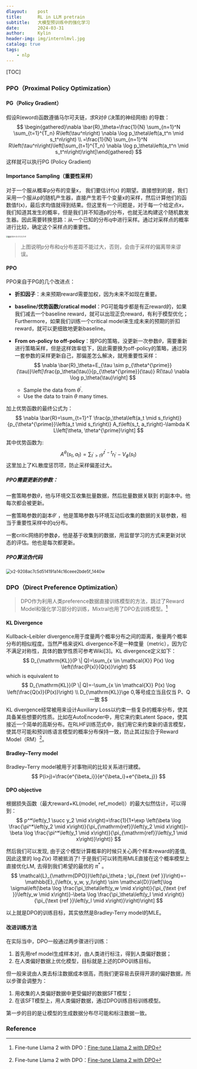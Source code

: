 ```yaml
---
dlayout:    post
title:      RL in LLM pretrain
subtitle:   大模型预训练中的强化学习
date:       2024-03-31
author:     Kylin
header-img: img/internlmvl.jpg
catalog: true
tags:
    - nlp
---
```




[TOC]

### PPO（Proximal Policy Optimization）

#### PG（Policy Gradient）

假设R(eword)函数遵循马尔可夫链，求R对$\theta$ (决策的神经网络) 的导数：
$$
\begin{gathered}\nabla \bar{R}_\theta=\frac{1}{N} \sum_{n=1}^N \sum_{t=1}^{T_n} R\left(\tau^n\right) \nabla \log p_\theta\left(a_t^n \mid s_t^n\right) \\ =\frac{1}{N} \sum_{n=1}^N R\left(\tau^n\right)\left[\sum_{t=1}^{T_n} \nabla \log p_\theta\left(a_t^n \mid s_t^n\right)\right]\end{gathered}
$$
这样就可以执行PG (Policy Gradient)



#### Importance Sampling（重要性采样）

对于一个服从概率p分布的变量x， 我们要估计f(x) 的期望。直接想到的是，我们采用一个服从p的随机产生器，直接产生若干个变量x的采样，然后计算他们的函数值f(x)，最后求均值就得到结果。但这里有一个问题是，对于每一个给定点x，我们知道其发生的概率，但是我们并不知道p的分布，也就无法构建这个随机数发生器。因此需要转换思路：从一个已知的分布q中进行采样。通过对采样点的概率进行比较，确定这个采样点的重要性。

<img src="http://kylinhub.oss-cn-shanghai.aliyuncs.com/uPic/%E6%88%AA%E5%B1%8F2024-03-31%2023.21.41.png" alt="截屏2024-03-31 23.21.41" style="zoom:30%;" />

> 上图说明p分布和q分布差距不能过大，否则，会由于采样的偏离带来谬误。



#### PPO

PPO来自于PG的几个改进点：

- **折扣因子**：未来预期reward需要加权，因为未来不如现在重要。

- **baseline/优势函数/cratical model**：PG可能每步都是有正reward的，如果我们减去一个baseline reward，就可以出现正负reward，有利于模型优化；Furthermore，如果我们训练一个critical model来生成未来的预期的折扣reward，就可以更细致地更新baseline。

- **From on-policy to off-policy**：按PG的策略，没更新一次参数$\theta$，需要重新进行策略采样，但是这样效率低下，因此需要换为off-policy的策略，通过另一套参数的采样更新自己，那偏差怎么解决，就用重要性采样：
  $$
  \nabla \bar{R}_\theta=E_{\tau \sim p_{\theta^{\prime}}(\tau)}\left[\frac{p_\theta(\tau)}{p_{\theta^{\prime}}(\tau)} R(\tau) \nabla \log p_\theta(\tau)\right]
  $$

  - Sample the data from $\theta^{\prime}$.
  - Use the data to train $\theta$ many times.



加上优势函数的最终公式为：
$$
\nabla \bar{R}=\sum_{t=1}^T \frac{p_\theta\left(a_t \mid s_t\right)}{p_{\theta^{\prime}}\left(a_t \mid s_t\right)} A_t\left(s_t, a_t\right)-\lambda K L\left[\theta, \theta^{\prime}\right]
$$

其中优势函数为:
$$
A^\theta\left(s_t, a_t\right)=\sum_{t^{\prime}>t} \gamma^{t^{\prime}-t} r_{t^{\prime}}-V_\phi\left(s_t\right)
$$
这里加上了KL散度惩罚项，防止采样偏差过大。



##### PPO需要更新的参数：

一套策略参数$\theta$，他与环境交互收集批量数据，然后批量数据关联到 的副本中。他每次都会被更新。

一套策略参数的副本$\theta'$ ，他是策略参数与环境互动后收集的数据的关联参数，相当于重要性采样中的q分布。

一套critic网络的参数$\phi$，他是基于收集到的数据，用监督学习的方式来更新对状态的评估。他也是每次都更新。



##### PPO算法伪代码

<img src="http://kylinhub.oss-cn-shanghai.aliyuncs.com/uPic/v2-9208ac7c5d514191a14c16ceee2bde5f_1440w.webp" alt="v2-9208ac7c5d514191a14c16ceee2bde5f_1440w" style="zoom:80%;" />



### DPO（Direct Preference Optimization）

> DPO作为利用人类preference数据直接训练模型的方法，跳过了Reward Model和强化学习部分的训练，Mixtral也用了DPO去训练模型。[^1]

#### KL Divergence

Kullback–Leibler divergence用于度量两个概率分布之间的距离，衡量两个概率分布的相似程度。当然严格来说KL divergence不是一种度量（metric），因为它不满足对称性，具体的数学性质可参考Wiki[3]。KL divergence定义如下：
$$
D_{\mathrm{KL}}(P \| Q)=\sum_{x \in \mathcal{X}} P(x) \log \left(\frac{P(x)}{Q(x)}\right)
$$
which is equivalent to
$$
D_{\mathrm{KL}}(P \| Q)=-\sum_{x \in \mathcal{X}} P(x) \log \left(\frac{Q(x)}{P(x)}\right)
\\
D_{\mathrm{KL}}\ge 0,等号成立当且仅当 P、Q一致
$$
KL divergence经常被用来设计Auxiliary Loss以约束一些复杂的概率分布，使其具备某些想要的性质。比如在AutoEncoder中，用它来约束Latent Space，使其接近一个简单的高斯分布。在RLHF训练范式中，我们用它来约束新的语言模型，使其尽可能和预训练语言模型的概率分布保持一致，防止其过拟合于Reward Model（RM）[^1]。

#### Bradley–Terry model

Bradley–Terry model被用于对事物间的比较关系进行建模。
$$
P(i>j)=\frac{e^{\beta_i}}{e^{\beta_i}+e^{\beta_j}}
$$

#### DPO objective

根据损失函数（最大reward+KL(model, ref_model)）的最大似然估计，可以得到：
$$
p^*\left(y_1 \succ y_2 \mid x\right)=\frac{1}{1+\exp \left(\beta \log \frac{\pi^*\left(y_2 \mid x\right)}{\pi_{\mathrm{ref}}\left(y_2 \mid x\right)}-\beta \log \frac{\pi^*\left(y_1 \mid x\right)}{\pi_{\mathrm{ref}}\left(y_1 \mid x\right)}\right)}
$$

然后我们可以发现, 由于这个模型计算概率的时候只关心两个样本reward的差值, 因此这里的 $\log Z(x)$ 项被抵消了! 于是我们可以转而用MLE直接在这个概率模型上直接优化LM, 去得到我们希望的最优的 $\pi^*$ 。
$$
\mathcal{L}_{\mathrm{DPO}}\left(\pi_\theta ; \pi_{\text {ref }}\right)=-\mathbb{E}_{\left(x, y_w, y_l\right) \sim \mathcal{D}}\left[\log \sigma\left(\beta \log \frac{\pi_\theta\left(y_w \mid x\right)}{\pi_{\text {ref }}\left(y_w \mid x\right)}-\beta \log \frac{\pi_\theta\left(y_l \mid x\right)}{\pi_{\text {ref }}\left(y_l \mid x\right)}\right)\right]
$$

以上就是DPO的训练目标，其实依然是Bradley-Terry model的MLE。

#### 改进训练方法

在实际当中，DPO一般通过两步骤进行训练：

1. 首先用ref model生成样本对，由人类进行标注，得到人类偏好数据；
2. 在人类偏好数据上优化模型，目标就是上述的DPO训练目标。

但一般来说由人类去标注数据成本很高，而我们更容易去获得开源的偏好数据，所以步骤会调整为：

1. 用收集的人类偏好数据中更受偏好的数据SFT模型；
2. 在该SFT模型上，用人类偏好数据，通过DPO训练目标训练模型。

第一步的目的是让模型的生成数据分布尽可能和标注数据一致。





### Reference

[^1]: Fine-tune Llama 2 with DPO：[Fine-tune Llama 2 with DPO](https://link.zhihu.com/?target=https%3A//huggingface.co/blog/dpo-trl)
[^2]: 强化学习之PPO算法. https://zhuanlan.zhihu.com/p/468828804

[^3]: Kullback–Leibler divergence Wiki：[https://en.wikipedia.org/wiki/K](http://link.zhihu.com/?target=https%3A//en.wikipedia.org/wiki/Kullback%E2%80%93Leibler_divergence)

[^4]: OpenAI Spinning Up in Deep RL：[https://spinningup.openai.com/e](http://link.zhihu.com/?target=https%3A//spinningup.openai.com/en/latest/user/introduction.html)








